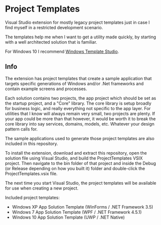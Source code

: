 Project Templates
==========================

Visual Studio extension for mostly legacy project templates just in case I find myself in a restricted development scenario.

The templates help me when I want to get a utility made quickly, by starting with a well architected solution that is familiar.

For Windows 10 I recommend [Windows Template Studio](https://marketplace.visualstudio.com/items?itemName=WASTeamAccount.WindowsTemplateStudio).

Info
----
The extension has project templates that create a sample application that targets specific generations of Windows and/or .Net frameworks and contain example screens and processes.

Each solution contains two projects, the app project which should be set as the startup project, and a "Core" library. The core library is setup broadly for business logic, and really everything not specific to the app layer. For utilities that I know will always remain very small, two projects are plenty. If your app could be more than that however, it would be worth it to break the core library into say services, domains, models, etc. Whatever your design pattern calls for.

The sample applications used to generate those project templates are also included in this repository.

To install the extension, download and extract this repository, open the solution file using Visual Studio, and build the ProjectTemplates VSIX project. Then navigate to the bin folder of that project and inside the Debug (or Release depending on how you built it) folder and double-click the ProjectTemplates.vsix file.

The next time you start Visual Studio, the project templates will be available for use when creating a new project.

Included project templates:

  - Windows XP App Solution Template (WinForms / .NET Framework 3.5)
  - Windows 7 App Solution Template (WPF / .NET Framework 4.5.1)
  - Windows 10 App Solution Template (UWP / .NET Native)
